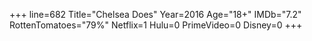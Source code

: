 +++
line=682
Title="Chelsea Does"
Year=2016
Age="18+"
IMDb="7.2"
RottenTomatoes="79%"
Netflix=1
Hulu=0
PrimeVideo=0
Disney=0
+++

